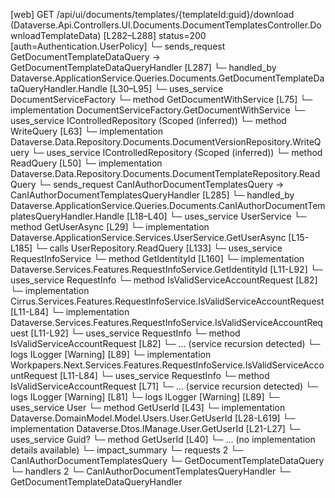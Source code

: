 [web] GET /api/ui/documents/templates/{templateId:guid}/download  (Dataverse.Api.Controllers.UI.Documents.DocumentTemplatesController.DownloadTemplateData)  [L282–L288] status=200 [auth=Authentication.UserPolicy]
  └─ sends_request GetDocumentTemplateDataQuery -> GetDocumentTemplateDataQueryHandler [L287]
    └─ handled_by Dataverse.ApplicationService.Queries.Documents.GetDocumentTemplateDataQueryHandler.Handle [L30–L95]
      └─ uses_service DocumentServiceFactory
        └─ method GetDocumentWithService [L75]
          └─ implementation DocumentServiceFactory.GetDocumentWithService
      └─ uses_service IControlledRepository<DocumentVersion> (Scoped (inferred))
        └─ method WriteQuery [L63]
          └─ implementation Dataverse.Data.Repository.Documents.DocumentVersionRepository.WriteQuery
      └─ uses_service IControlledRepository<DocumentTemplate> (Scoped (inferred))
        └─ method ReadQuery [L50]
          └─ implementation Dataverse.Data.Repository.Documents.DocumentTemplateRepository.ReadQuery
  └─ sends_request CanIAuthorDocumentTemplatesQuery -> CanIAuthorDocumentTemplatesQueryHandler [L285]
    └─ handled_by Dataverse.ApplicationService.Queries.Documents.CanIAuthorDocumentTemplatesQueryHandler.Handle [L18–L40]
      └─ uses_service UserService
        └─ method GetUserAsync [L29]
          └─ implementation Dataverse.ApplicationService.Services.UserService.GetUserAsync [L15-L185]
            └─ calls UserRepository.ReadQuery [L133]
            └─ uses_service RequestInfoService
              └─ method GetIdentityId [L160]
                └─ implementation Dataverse.Services.Features.RequestInfoService.GetIdentityId [L11-L92]
                  └─ uses_service RequestInfo
                    └─ method IsValidServiceAccountRequest [L82]
                      └─ implementation Cirrus.Services.Features.RequestInfoService.IsValidServiceAccountRequest [L11-L84]
                      └─ implementation Dataverse.Services.Features.RequestInfoService.IsValidServiceAccountRequest [L11-L92]
                        └─ uses_service RequestInfo
                          └─ method IsValidServiceAccountRequest [L82]
                            └─ ... (service recursion detected)
                        └─ logs ILogger<IRequestInfoService> [Warning] [L89]
                      └─ implementation Workpapers.Next.Services.Features.RequestInfoService.IsValidServiceAccountRequest [L11-L84]
                        └─ uses_service RequestInfo
                          └─ method IsValidServiceAccountRequest [L71]
                            └─ ... (service recursion detected)
                        └─ logs ILogger<IRequestInfoService> [Warning] [L81]
                  └─ logs ILogger<IRequestInfoService> [Warning] [L89]
            └─ uses_service User
              └─ method GetUserId [L43]
                └─ implementation Dataverse.DomainModel.Model.Users.User.GetUserId [L28-L619]
                └─ implementation Dataverse.Dtos.IManage.User.GetUserId [L21-L27]
            └─ uses_service Guid?
              └─ method GetUserId [L40]
                └─ ... (no implementation details available)
  └─ impact_summary
    └─ requests 2
      └─ CanIAuthorDocumentTemplatesQuery
      └─ GetDocumentTemplateDataQuery
    └─ handlers 2
      └─ CanIAuthorDocumentTemplatesQueryHandler
      └─ GetDocumentTemplateDataQueryHandler

